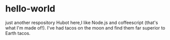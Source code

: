 # hello-world
just another respository
Hubot here,I like Node.js and coffeescript (that's what I'm made of!).
I've had tacos on the moon and find them far superior to Earth tacos.
